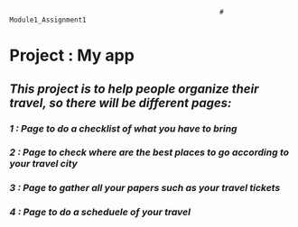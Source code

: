                                                         # Module1_Assignment1

# **Project : My app**

## **_This project is to help people organize their travel, so there will be different pages:_**

### _1 : Page to do a checklist of what you have to bring_
### _2 : Page to check where are the best places to go according to your travel city_
### _3 : Page to gather all your papers such as your travel tickets_
### _4 : Page to do a scheduele of your travel_